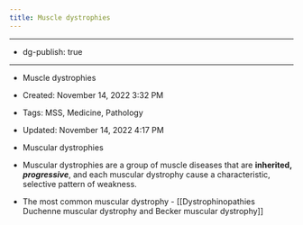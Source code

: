 ```yaml
---
title: Muscle dystrophies
---
```


- --

- dg-publish: true

- --

- Muscle dystrophies

- Created: November 14, 2022 3:32 PM

- Tags: MSS, Medicine, Pathology

- Updated: November 14, 2022 4:17 PM

- Muscular dystrophies

- Muscular dystrophies are a group of muscle diseases that are **********inherited,********** ***********progressive***********, and each muscular dystrophy cause a characteristic, selective pattern of weakness.

- The most common muscular dystrophy - [[Dystrophinopathies  Duchenne muscular dystrophy and Becker muscular dystrophy]]

